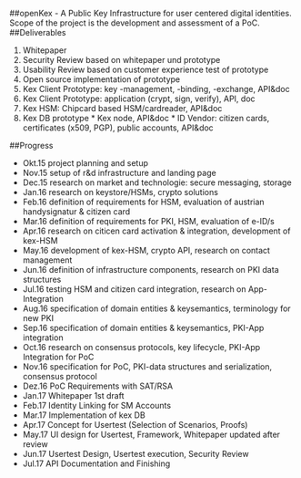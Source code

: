 ##openKex - A Public Key Infrastructure for user centered digital identities.
Scope of the project is the development and assessment of a PoC.
##Deliverables
1. Whitepaper
2. Security Review based on whitepaper und prototype
3. Usability Review based on customer experience test of prototype
4. Open source implementation of prototype
  1. Kex Client Prototype: key -management, -binding, -exchange, API&doc
  2. Kex Client Prototype: application (crypt, sign, verify), API, doc
  3. Kex HSM: Chipcard based HSM/cardreader, API&doc
  4. Kex DB prototype
    * Kex node, API&doc
    * ID Vendor: citizen cards, certificates (x509, PGP), public accounts, API&doc

##Progress
- Okt.15 project planning and setup
- Nov.15 setup of r&d infrastructure and landing page
- Dec.15 research on market and technologie: secure messaging, storage
- Jan.16 research on keystore/HSMs, crypto solutions
- Feb.16 definition of requirements for HSM, evaluation of austrian handysignatur & citizen card
- Mar.16 definition of requirements for PKI, HSM, evaluation of e-ID/s
- Apr.16 research on citicen card activation & integration, development of kex-HSM
- May.16 development of kex-HSM, crypto API, research on contact management
- Jun.16 definition of infrastructure components, research on PKI data structures 
- Jul.16 testing HSM and citizen card integration, research on App-Integration
- Aug.16 specification of domain entities & keysemantics, terminology for new PKI 
- Sep.16 specification of domain entities & keysemantics, PKI-App integration
- Oct.16 research on consensus protocols, key lifecycle, PKI-App Integration for PoC
- Nov.16 specification for PoC, PKI-data structures and serialization, consensus protocol
-	Dez.16 PoC Requirements with SAT/RSA
-	Jan.17 Whitepaper 1st draft
-	Feb.17 Identity Linking for SM Accounts
-	Mar.17 Implementation of kex DB
-	Apr.17 Concept for Usertest (Selection of Scenarios, Proofs)
-	May.17 UI design for Usertest, Framework, Whitepaper updated after review
-	Jun.17 Usertest Design, Usertest execution, Security Review 
-	Jul.17 API Documentation and Finishing
